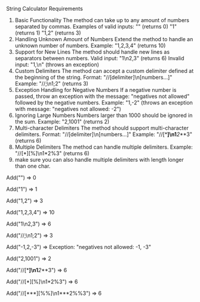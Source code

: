 String Calculator Requirements

1. Basic Functionality
   The method can take up to any amount of numbers separated by commas.
   Examples of valid inputs:
   "" (returns 0)
   "1" (returns 1)
   "1,2" (returns 3)
2. Handling Unknown Amount of Numbers
   Extend the method to handle an unknown number of numbers.
   Example: "1,2,3,4" (returns 10)
3. Support for New Lines
   The method should handle new lines as separators between numbers.
   Valid input: "1\n2,3" (returns 6)
   Invalid input: "1,\n" (throws an exception)
4. Custom Delimiters
   The method can accept a custom delimiter defined at the beginning of the string.
   Format: "//[delimiter]\n[numbers…]"
   Example: "//;\n1;2" (returns 3)
5. Exception Handling for Negative Numbers
   If a negative number is passed, throw an exception with the message: "negatives not allowed" followed by the negative numbers.
   Example: "1,-2" (throws an exception with message: "negatives not allowed: -2")
6. Ignoring Large Numbers
   Numbers larger than 1000 should be ignored in the sum.
   Example: "2,1001" (returns 2)
7. Multi-character Delimiters
   The method should support multi-character delimiters.
   Format: "//[delimiter]\n[numbers…]"
   Example: "//[***]\n1**_2_**3" (returns 6)
8. Multiple Delimiters
   The method can handle multiple delimiters.
   Example: "//[\*][%]\n1\*2%3" (returns 6)
8. make sure you can also handle multiple delimiters with length longer than one char.


Add("") => 0

Add("1") => 1

Add("1,2") => 3

Add("1,2,3,4") => 10

Add("1\n2,3") => 6

Add("//;\n1;2") => 3

Add("-1,2,-3") => Exception: "negatives not allowed: -1, -3"

Add("2,1001") => 2

Add("//[***]\n1**_2_**3") => 6

Add("//[\*][%]\n1\*2%3") => 6

Add("//[\*\*\*][%%]\n1\*\*\*2%%3") => 6